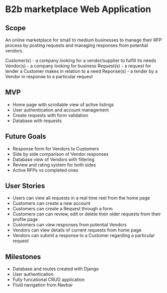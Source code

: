 # B2b marketplace Web Application

## Scope
An online marketplace for small to medium businesses to manage their RFP process by posting requests and managing responses from potential vendors.

Customer(s) - a company looking for a vendor/supplier to fulfill its needs
Vendor(s) - a company looking for business
Request(s) - a request for tender a Customer makes in relation to a need
Reponse(s) - a tender by a Vendor in response to a particular request

## MVP
* Home page with scrollable view of active listings 
* User authentication and account management
* Create requests with form validation
* Database with requests

## Future Goals
* Response form for Vendors to Customers
* Side by side comparison of Vendor responses
* Database view of Vendors with filtering
* Review and rating system for both sides
* Active RFPs vs completed ones

## User Stories

* Users can view all requests in a real time reel from the home page
* Customers can create a new account
* Customers can create a Request through a form
* Customers can can review, edit or delete their older requests from their profile page
* Customers can view responses from potential Vendors
* Vendors can view details of current requests from home page
* Vendors can submit a response to a Customer regarding a particular request

## Milestones
* Database and routes created with Django
* User authentication
* Fully funcational CRUD application 
* Fluid navigation from Navbar


